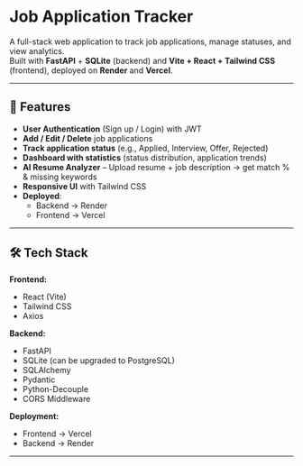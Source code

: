 # Job Application Tracker

A full-stack web application to track job applications, manage statuses, and view analytics.  
Built with **FastAPI** + **SQLite** (backend) and **Vite + React + Tailwind CSS** (frontend), deployed on **Render** and **Vercel**.

---

## 🚀 Features

- **User Authentication** (Sign up / Login) with JWT
- **Add / Edit / Delete** job applications
- **Track application status** (e.g., Applied, Interview, Offer, Rejected)
- **Dashboard with statistics** (status distribution, application trends)
- **AI Resume Analyzer** – Upload resume + job description → get match % & missing keywords
- **Responsive UI** with Tailwind CSS
- **Deployed**:  
  - Backend → Render  
  - Frontend → Vercel  

---

## 🛠 Tech Stack

**Frontend:**
- React (Vite)
- Tailwind CSS
- Axios

**Backend:**
- FastAPI
- SQLite (can be upgraded to PostgreSQL)
- SQLAlchemy
- Pydantic
- Python-Decouple
- CORS Middleware

**Deployment:**
- Frontend → Vercel  
- Backend → Render  

---
